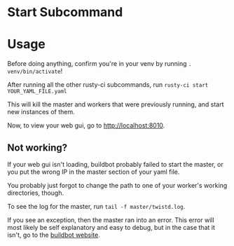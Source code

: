 # Start Subcommand

# Usage

Before doing anything, confirm you're in your venv by running `. venv/bin/activate`!

After running all the other rusty-ci subcommands, run `rusty-ci start YOUR_YAML_FILE.yaml`

This will kill the master and workers that were previously running, and start new instances of them.

Now, to view your web gui, go to [http://localhost:8010](http://localhost:8010).

## Not working?

If your web gui isn't loading, buildbot probably failed to start the master, or you put the wrong IP in the master section of your yaml file.

You probably just forgot to change the path to one of your worker's working directories, though.

To see the log for the master, run `tail -f master/twistd.log`.

If you see an exception, then the master ran into an error. This error will most likely be self explanatory and easy to debug, but in the case that it isn't, go to the [buildbot website](https://buildbot.net).
